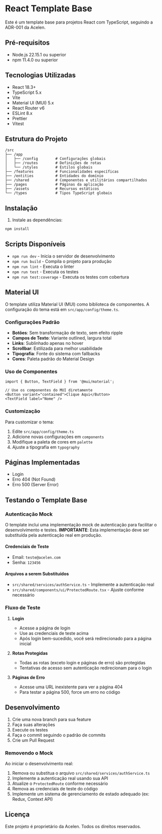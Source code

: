 # React Template Base

Este é um template base para projetos React com TypeScript, seguindo a ADR-001 da Acelen.

## Pré-requisitos

- Node.js 22.15.1 ou superior
- npm 11.4.0 ou superior

## Tecnologias Utilizadas

- React 18.3+
- TypeScript 5.x
- Vite
- Material UI (MUI) 5.x
- React Router v6
- ESLint 8.x
- Prettier
- Vitest

## Estrutura do Projeto

```
/src
├── /app
│   ├── /config        # Configurações globais
│   ├── /routes        # Definições de rotas
│   └── /styles        # Estilos globais
├── /features          # Funcionalidades específicas
├── /entities          # Entidades do domínio
├── /shared            # Componentes e utilitários compartilhados
├── /pages             # Páginas da aplicação
├── /assets            # Recursos estáticos
└── /types             # Tipos TypeScript globais
```

## Instalação

1. Instale as dependências:

```bash
npm install
```

## Scripts Disponíveis

- `npm run dev` - Inicia o servidor de desenvolvimento
- `npm run build` - Compila o projeto para produção
- `npm run lint` - Executa o linter
- `npm run test` - Executa os testes
- `npm run test:coverage` - Executa os testes com cobertura

## Material UI

O template utiliza Material UI (MUI) como biblioteca de componentes. A configuração do tema está em `src/app/config/theme.ts`.

### Configurações Padrão

- **Botões**: Sem transformação de texto, sem efeito ripple
- **Campos de Texto**: Variante outlined, largura total
- **Links**: Sublinhado apenas no hover
- **Scrollbar**: Estilizada para melhor usabilidade
- **Tipografia**: Fonte do sistema com fallbacks
- **Cores**: Paleta padrão do Material Design

### Uso de Componentes

```tsx
import { Button, TextField } from '@mui/material';

// Use os componentes do MUI diretamente
<Button variant="contained">Clique Aqui</Button>
<TextField label="Nome" />
```

### Customização

Para customizar o tema:

1. Edite `src/app/config/theme.ts`
2. Adicione novas configurações em `components`
3. Modifique a paleta de cores em `palette`
4. Ajuste a tipografia em `typography`

## Páginas Implementadas

- Login
- Erro 404 (Not Found)
- Erro 500 (Server Error)

## Testando o Template Base

### Autenticação Mock

O template inclui uma implementação mock de autenticação para facilitar o desenvolvimento e testes. **IMPORTANTE**: Esta implementação deve ser substituída pela autenticação real em produção.

#### Credenciais de Teste

- Email: `teste@acelen.com`
- Senha: `123456`

#### Arquivos a serem Substituídos

- `src/shared/services/authService.ts` - Implemente a autenticação real
- `src/shared/components/ui/ProtectedRoute.tsx` - Ajuste conforme necessário

### Fluxo de Teste

1. **Login**

   - Acesse a página de login
   - Use as credenciais de teste acima
   - Após login bem-sucedido, você será redirecionado para a página inicial

2. **Rotas Protegidas**

   - Todas as rotas (exceto login e páginas de erro) são protegidas
   - Tentativas de acesso sem autenticação redirecionam para o login

3. **Páginas de Erro**
   - Acesse uma URL inexistente para ver a página 404
   - Para testar a página 500, force um erro no código

## Desenvolvimento

1. Crie uma nova branch para sua feature
2. Faça suas alterações
3. Execute os testes
4. Faça o commit seguindo o padrão de commits
5. Crie um Pull Request

### Removendo o Mock

Ao iniciar o desenvolvimento real:

1. Remova ou substitua o arquivo `src/shared/services/authService.ts`
2. Implemente a autenticação real usando sua API
3. Atualize o `ProtectedRoute` conforme necessário
4. Remova as credenciais de teste do código
5. Implemente um sistema de gerenciamento de estado adequado (ex: Redux, Context API)

## Licença

Este projeto é proprietário da Acelen. Todos os direitos reservados.
